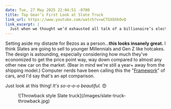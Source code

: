 ```yaml
---
date: Tue, 27 May 2025 22:04:51 -0700
title: Top Gear’s First Look at Slate Truck
link_url: https://www.youtube.com/watch?v=wCTGX8XkOvQ
link_excerpt: |
  Just when we thought we’d exhausted all talk of a billionaire’s electric pick-up truck, another one casually slides into the chat. Only this one (backed by Amazon’s own Jeff Bezos) has no fancy party tricks or out-there promises. Rather, Slate Auto offers just a cheap, simple EV for day-to-day workhorse duties...
---
```


Setting aside my distaste for Bezos as a person…**this looks insanely great.** I think Slates are going to sell to younger Millennials and Gen Z like hotcakes. The design is astounding, especially considering how much they've economized to get the price point way, way down compared to almost any other new car on the market. (Bear in mind we're still a year+ away from the shipping model.) Computer nerds have been calling this the "[Framework](https://frame.work)" of cars, and I'd say that's an apt comparison.

Just look at this thing! _It's so-o-o-o beautiful._ 😍

<figure class="travelogue" markdown="span">
![Throwback style Slate truck](/images/slate-truck-throwback.jpg)
</figure>
